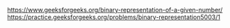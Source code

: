 https://www.geeksforgeeks.org/binary-representation-of-a-given-number/
https://practice.geeksforgeeks.org/problems/binary-representation5003/1
